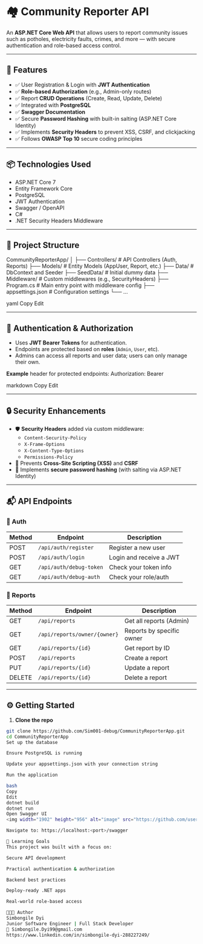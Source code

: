﻿# 🏘️ Community Reporter API

An **ASP.NET Core Web API** that allows users to report community issues such as potholes, electricity faults, crimes, and more — with secure authentication and role-based access control.

---

## 🚀 Features

- ✅ User Registration & Login with **JWT Authentication**
- ✅ **Role-based Authorization** (e.g., Admin-only routes)
- ✅ Report **CRUD Operations** (Create, Read, Update, Delete)
- ✅ Integrated with **PostgreSQL**
- ✅ **Swagger Documentation**
- ✅ Secure **Password Hashing** with built-in salting (ASP.NET Core Identity)
- ✅ Implements **Security Headers** to prevent XSS, CSRF, and clickjacking
- ✅ Follows **OWASP Top 10** secure coding principles

---

## 📦 Technologies Used

- ASP.NET Core 7
- Entity Framework Core
- PostgreSQL
- JWT Authentication
- Swagger / OpenAPI
- C#
- .NET Security Headers Middleware

---

## 📂 Project Structure

CommunityReporterApp/
│
├── Controllers/ # API Controllers (Auth, Reports)
├── Models/ # Entity Models (AppUser, Report, etc.)
├── Data/ # DbContext and Seeder
├── SeedData/ # Initial dummy data
├── Middleware/ # Custom middlewares (e.g., SecurityHeaders)
├── Program.cs # Main entry point with middleware config
├── appsettings.json # Configuration settings
└── ...

yaml
Copy
Edit

---

## 🔐 Authentication & Authorization

- Uses **JWT Bearer Tokens** for authentication.
- Endpoints are protected based on **roles** (`Admin`, `User`, etc).
- Admins can access all reports and user data; users can only manage their own.

**Example** header for protected endpoints:
Authorization: Bearer <your-jwt-token>

markdown
Copy
Edit

---

## 🔒 Security Enhancements

- 🛡️ **Security Headers** added via custom middleware:
  - `Content-Security-Policy`
  - `X-Frame-Options`
  - `X-Content-Type-Options`
  - `Permissions-Policy`
- 🧠 Prevents **Cross-Site Scripting (XSS)** and **CSRF**
- 🔐 Implements **secure password hashing** (with salting via ASP.NET Identity)

---

## 📬 API Endpoints

### 🔑 Auth

| Method | Endpoint               | Description             |
|--------|------------------------|-------------------------|
| POST   | `/api/auth/register`   | Register a new user     |
| POST   | `/api/auth/login`      | Login and receive a JWT |
| GET    | `/api/auth/debug-token`| Check your token info   |
| GET    | `/api/auth/debug-auth` | Check your role/auth    |

### 📄 Reports

| Method | Endpoint                        | Description               |
|--------|----------------------------------|---------------------------|
| GET    | `/api/reports`                   | Get all reports (Admin)   |
| GET    | `/api/reports/owner/{owner}`     | Reports by specific owner |
| GET    | `/api/reports/{id}`              | Get report by ID          |
| POST   | `/api/reports`                   | Create a report           |
| PUT    | `/api/reports/{id}`              | Update a report           |
| DELETE | `/api/reports/{id}`              | Delete a report           |

---

## ⚙️ Getting Started

1. **Clone the repo**
```bash
git clone https://github.com/Sim001-debug/CommunityReporterApp.git
cd CommunityReporterApp
Set up the database

Ensure PostgreSQL is running

Update your appsettings.json with your connection string

Run the application

bash
Copy
Edit
dotnet build
dotnet run
Open Swagger UI
<img width="1902" height="956" alt="image" src="https://github.com/user-attachments/assets/d8c806a1-186d-4bcc-bb4a-2d4487f91df8" />

Navigate to: https://localhost:<port>/swagger

🧠 Learning Goals
This project was built with a focus on:

Secure API development

Practical authentication & authorization

Backend best practices

Deploy-ready .NET apps

Real-world role-based access

👨🏽‍💻 Author
Simbongile Dyi
Junior Software Engineer | Full Stack Developer
📧 Simbongile.Dyi99@gmail.com
https://www.linkedin.com/in/simbongile-dyi-288227249/

